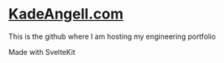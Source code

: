 # <a href="https://kadeangell.com" target="_blank">KadeAngell.com</a>
 This is the github where I am hosting my engineering portfolio

Made with SvelteKit
